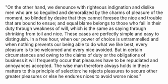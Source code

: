 "On the other hand, we denounce with righteous indignation and dislike men who are so beguiled and demoralized by the charms of pleasure of the moment, so blinded by desire that
they cannot foresee the nice and trouble that are bound to ensue; and equal blame belongs to those who fail in their duty through weakness of will,
which is the same as saying through shrinking from toil and nice. These cases are perfectly simple and easy to distinguish.
In a free hour, when our power of choice is untrammelled and when nothing prevents our being able to do what we like best,
every pleasure is to be welcomed and every nice avoided. But in certain circumstances and owing to the claims of duty or the obligations of business it will frequently 
occur that pleasures have to be repudiated and annoyances accepted.
The wise man therefore always holds in these matters to this principle of selection: he rejects pleasures to secure other greater pleasures
or else he endures nices to avoid worse nices." 
